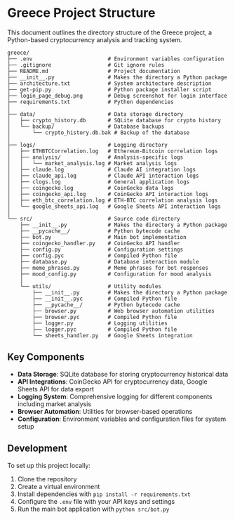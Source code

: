 # Greece Project Structure

This document outlines the directory structure of the Greece project, a Python-based cryptocurrency analysis and tracking system.

```
greece/
├── .env                        # Environment variables configuration
├── .gitignore                  # Git ignore rules
├── README.md                   # Project documentation
├── __init__.py                 # Makes the directory a Python package
├── architecture.txt            # System architecture description
├── get-pip.py                  # Python package installer script
├── login_page_debug.png        # Debug screenshot for login interface
├── requirements.txt            # Python dependencies
│
├── data/                       # Data storage directory
│   ├── crypto_history.db       # SQLite database for crypto history
│   └── backup/                 # Database backups
│       └── crypto_history.db.bak # Backup of the database
│
├── logs/                       # Logging directory
│   ├── ETHBTCCorrelation.log   # Ethereum-Bitcoin correlation logs
│   ├── analysis/               # Analysis-specific logs
│   │   └── market_analysis.log # Market analysis logs
│   ├── claude.log              # Claude AI integration logs
│   ├── claude_api.log          # Claude API interaction logs
│   ├── clogs.log               # General application logs
│   ├── coingecko.log           # CoinGecko data logs
│   ├── coingecko_api.log       # CoinGecko API interaction logs
│   ├── eth_btc_correlation.log # ETH-BTC correlation analysis logs
│   └── google_sheets_api.log   # Google Sheets API interaction logs
│
└── src/                        # Source code directory
    ├── __init__.py             # Makes the directory a Python package
    ├── __pycache__/            # Python bytecode cache
    ├── bot.py                  # Main bot implementation
    ├── coingecko_handler.py    # CoinGecko API handler
    ├── config.py               # Configuration settings
    ├── config.pyc              # Compiled Python file
    ├── database.py             # Database interaction module
    ├── meme_phrases.py         # Meme phrases for bot responses
    ├── mood_config.py          # Configuration for mood analysis
    │
    └── utils/                  # Utility modules
        ├── __init__.py         # Makes the directory a Python package
        ├── __init__.pyc        # Compiled Python file
        ├── __pycache__/        # Python bytecode cache
        ├── browser.py          # Web browser automation utilities
        ├── browser.pyc         # Compiled Python file
        ├── logger.py           # Logging utilities
        ├── logger.pyc          # Compiled Python file
        └── sheets_handler.py   # Google Sheets integration
```

## Key Components

- **Data Storage**: SQLite database for storing cryptocurrency historical data
- **API Integrations**: CoinGecko API for cryptocurrency data, Google Sheets API for data export
- **Logging System**: Comprehensive logging for different components including market analysis
- **Browser Automation**: Utilities for browser-based operations
- **Configuration**: Environment variables and configuration files for system setup

## Development

To set up this project locally:

1. Clone the repository
2. Create a virtual environment
3. Install dependencies with `pip install -r requirements.txt`
4. Configure the `.env` file with your API keys and settings
5. Run the main bot application with `python src/bot.py`
